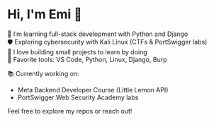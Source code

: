 # Hi, I'm Emi 👋

🐍 I’m learning full-stack development with Python and Django  
🛡️ Exploring cybersecurity with Kali Linux (CTFs & PortSwigger labs)  
🧠 I love building small projects to learn by doing  
💬 Favorite tools: VS Code, Python, Linux, Django, Burp

📚 Currently working on:
- Meta Backend Developer Course (Little Lemon API)
- PortSwigger Web Security Academy labs

Feel free to explore my repos or reach out!

<!--
**emi-8/emi-8** is a ✨ _special_ ✨ repository because its `README.md` (this file) appears on your GitHub profile.

Here are some ideas to get you started:

- 🔭 I’m currently working on ...
- 🌱 I’m currently learning ...
- 👯 I’m looking to collaborate on ...
- 🤔 I’m looking for help with ...
- 💬 Ask me about ...
- 📫 How to reach me: ...
- 😄 Pronouns: ...
- ⚡ Fun fact: ...
-->
